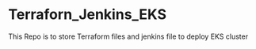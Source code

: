 # Terraforn_Jenkins_EKS
This Repo is to store Terraform files and jenkins file to deploy EKS cluster
